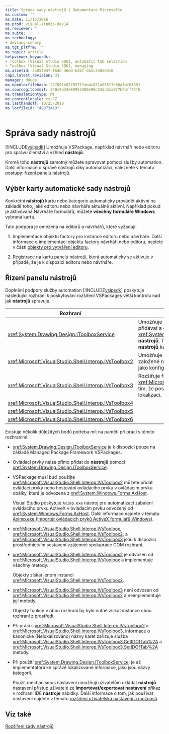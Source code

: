 ```yaml
---
title: Správa sady nástrojů | Dokumentace Microsoftu
ms.custom: ''
ms.date: 11/15/2016
ms.prod: visual-studio-dev14
ms.reviewer: ''
ms.suite: ''
ms.technology:
- devlang-csharp
ms.tgt_pltfrm: ''
ms.topic: article
helpviewer_keywords:
- Toolbox [Visual Studio SDK], automatic tab selection
- Toolbox [Visual Studio SDK], managing
ms.assetid: 3b052047-f6db-46dd-b3bf-da1c348ee410
caps.latest.revision: 33
manager: douge
ms.openlocfilehash: 227001e827057ffab4c851a985f7e36afaf0f351
ms.sourcegitcommit: 240c8b34e80952d00e90c52dcb1a077b9aff47f6
ms.translationtype: MT
ms.contentlocale: cs-CZ
ms.lasthandoff: 10/23/2018
ms.locfileid: "49873419"
---
```

# <a name="managing-the-toolbox"></a>Správa sady nástrojů
[!INCLUDE[vsipsdk](../includes/vsipsdk-md.md)] Umožňuje VSPackage, například návrháři nebo editoru pro správu členství a vzhled **nástrojů**.  
  
 Kromě toho **nástrojů** samotný můžete spravovat pomocí služby automation. Další informace o správě nástrojů díky automatizaci, naleznete v tématu [postupy: řízení panelu nástrojů](http://msdn.microsoft.com/library/c9d8a18a-d2bc-43d4-a803-601bfc6a6599).  
  
## <a name="automatic-toolbox-tab-selection"></a>Výběr karty automatické sady nástrojů  
 Konkrétní **nástrojů** kartu nebo kategorie automaticky provádět aktivní na základě toho, jaké editoru nebo návrháře aktuálně aktivní. Například pokud je aktivovaná Návrháře formulářů, můžete **všechny formuláře Windows** vybraná karta.  
  
 Tato podpora je omezena na editorů a návrhářů, které vyžadují:  
  
1.  Implementace objektu factory pro instance editoru nebo návrháře. Další informace o implementaci objektu factory návrháři nebo editoru, najdete v části [objekty pro vytváření editoru](../extensibility/editor-factories.md).  
  
2.  Registrace na kartu panelu nástrojů, která automaticky se aktivuje v případě, že je k dispozici editoru nebo návrháře.  
  
## <a name="controlling-the-toolbox"></a>Řízení panelu nástrojů  
 Doplnění podpory služby automation [!INCLUDE[vsipsdk](../includes/vsipsdk-md.md)] poskytuje následující rozhraní k poskytování rozšíření VSPackages větší kontrolu nad jak **nástrojů** spravuje.  
  
|Rozhraní|Popis|  
|---------------|-----------------|  
|<xref:System.Drawing.Design.IToolboxService>|Umožňuje aplikacím, které chcete spravovat, přidávat a odebírat <xref:System.Drawing.Design.ToolboxItem> objekty z **nástrojů**. Také umožňuje konfiguraci toho, vzhled a **nástrojů** kategorií.|  
|<xref:Microsoft.VisualStudio.Shell.Interop.IVsToolbox2>|Umožňuje spravovat, přidávat a odebírat aplikace založené na aktivní **nástrojů** ovládací prvky, stejně jako konfiguraci **nástrojů** kategorie a vzhled.|  
|<xref:Microsoft.VisualStudio.Shell.Interop.IVsToolbox3>|Rozšiřuje funkce součástí <xref:Microsoft.VisualStudio.Shell.Interop.IVsToolbox2> tím, že poskytuje úplnou podporu pro trvalost a lokalizaci.|  
|<xref:Microsoft.VisualStudio.Shell.Interop.IVsToolbox4>||  
|<xref:Microsoft.VisualStudio.Shell.Interop.IVsToolbox5>||  
|<xref:Microsoft.VisualStudio.Shell.Interop.IVsToolbox6>||  
  
 Existuje několik důležitých bodů potřeba mít na paměti při práci s těmito rozhraními:  
  
- <xref:System.Drawing.Design.IToolboxService> je k dispozici pouze na základě Managed Package Framework VSPackages.  
  
- Ovládací prvky nelze přímo přidat do **nástrojů** pomocí <xref:System.Drawing.Design.IToolboxService>.  
  
- VSPackage musí buď použijte <xref:Microsoft.VisualStudio.Shell.Interop.IVsToolbox2> můžete přidat ovládací prvky nebo hostování ovládacího prvku v ovládacím prvku obálky, která je odvozena z <xref:System.Windows.Forms.AxHost>.  
  
   Visual Studio poskytuje `Aximp.exe` nástroj pro automatizaci zabalení ovládacího prvku ActiveX v ovládacím prvku odvozený od <xref:System.Windows.Forms.AxHost>. Další informace najdete v tématu [Aximp.exe (Importér ovládacích prvků ActiveX formulářů Windows)](http://msdn.microsoft.com/library/482c0d83-7144-4497-b626-87d2351b78d0).  
  
- <xref:Microsoft.VisualStudio.Shell.Interop.IVsToolbox>, <xref:Microsoft.VisualStudio.Shell.Interop.IVsToolbox2>, a <xref:Microsoft.VisualStudio.Shell.Interop.IVsToolbox3> jsou k dispozici prostřednictvím sestavení vzájemné spolupráce COM rozhraní.  
  
- <xref:Microsoft.VisualStudio.Shell.Interop.IVsToolbox2> je odvozen od <xref:Microsoft.VisualStudio.Shell.Interop.IVsToolbox> a implementuje všechny metody.  
  
   Objekty získat jenom instanci <xref:Microsoft.VisualStudio.Shell.Interop.IVsToolbox2>.  
  
- <xref:Microsoft.VisualStudio.Shell.Interop.IVsToolbox3> není odvozen od <xref:Microsoft.VisualStudio.Shell.Interop.IVsToolbox2> a neimplementuje její metody.  
  
   Objekty funkce v obou rozhraní by bylo nutné získat instance obou rozhraní z prostředí.  
  
- Při práci s <xref:Microsoft.VisualStudio.Shell.Interop.IVsToolbox2> a <xref:Microsoft.VisualStudio.Shell.Interop.IVsToolbox3>, informace o kanonické (Nelokalizováno) názvy karet zařizuje služba <xref:Microsoft.VisualStudio.Shell.Interop.IVsToolbox3.GetIDOfTab%2A> a <xref:Microsoft.VisualStudio.Shell.Interop.IVsToolbox3.SetIDOfTab%2A> metody.  
  
- Při použití <xref:System.Drawing.Design.IToolboxService>, je až implementátora ke správě lokalizované informace, jako jsou názvy kategorií.  
  
  Použít mechanismus nastavení umožňují uživatelům ukládat **nástrojů** nastavení přístup uživatelé ze **Importovat/exportovat nastavení** příkaz v rozhraní IDE **nástroje** nabídky. Další informace o tom, jak používat nastavení najdete v tématu [rozšíření uživatelská nastavení a možnosti](../extensibility/extending-user-settings-and-options.md).  
  
## <a name="see-also"></a>Viz také  
 [Rozšíření sady nástrojů](../misc/extending-the-toolbox.md)